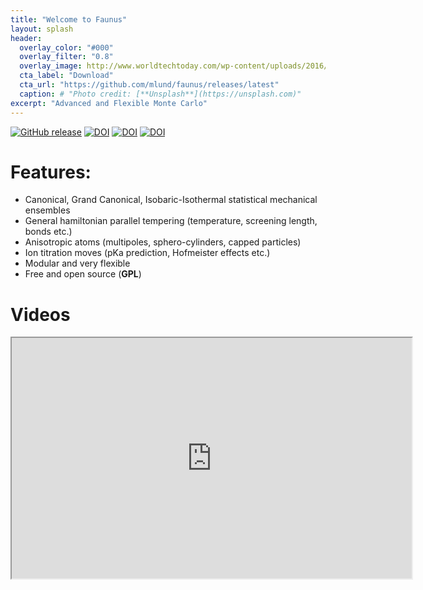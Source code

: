 ```yaml
---
title: "Welcome to Faunus"
layout: splash
header:
  overlay_color: "#000"
  overlay_filter: "0.8"
  overlay_image: http://www.worldtechtoday.com/wp-content/uploads/2016/04/bigstock-Water-Molecules-984772.jpg
  cta_label: "Download"
  cta_url: "https://github.com/mlund/faunus/releases/latest"
  caption: # "Photo credit: [**Unsplash**](https://unsplash.com)"
excerpt: "Advanced and Flexible Monte Carlo"
---
```

[![GitHub release](https://img.shields.io/github/release/mlund/faunus.svg)](https://github.com/mlund/faunus/releases/latest)
[![DOI](https://img.shields.io/badge/DOI-10%2Fnvn-orange.svg)](http://dx.doi.org/10/nvn)
[![DOI](https://img.shields.io/badge/DOI-10%2Fdfqgch-orange.svg)](http://dx.doi.org/10/dfqgch)
[![DOI](https://img.shields.io/badge/Edit-github-lightgrey.svg?style=social)](http://)

# Features:

- Canonical, Grand Canonical, Isobaric-Isothermal statistical mechanical ensembles
- General hamiltonian parallel tempering (temperature, screening length, bonds etc.)
- Anisotropic atoms (multipoles, sphero-cylinders, capped particles)
- Ion titration moves (pKa prediction, Hofmeister effects etc.)
- Modular and very flexible
- Free and open source (**GPL**)

# Videos

<iframe src="https://docs.google.com/file/d/0BzpLUBrTxmurRzN0RnFZc2lhZFE/preview" width="640" height="385"></iframe>

